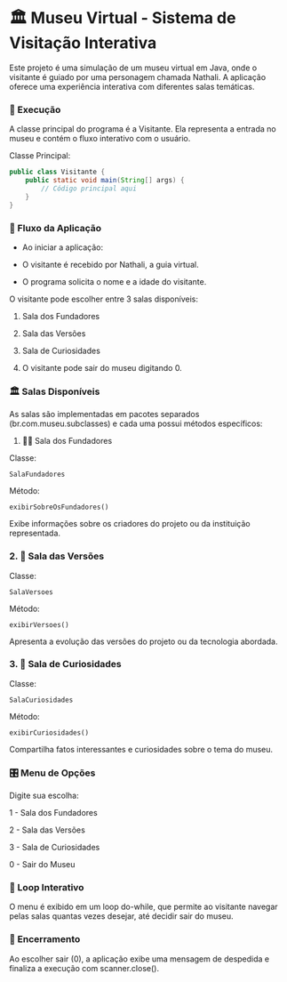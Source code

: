 # 🏛️ Museu Virtual - Sistema de Visitação Interativa

Este projeto é uma simulação de um museu virtual em Java, onde o visitante é guiado por uma personagem chamada Nathali. A aplicação oferece uma experiência interativa com diferentes salas temáticas.

### 🚀 Execução

A classe principal do programa é a Visitante. Ela representa a entrada no museu e contém o fluxo interativo com o usuário.

Classe Principal:
````Java
public class Visitante {
    public static void main(String[] args) {
        // Código principal aqui
    }
}
````

### 🧭 Fluxo da Aplicação

- Ao iniciar a aplicação:

- O visitante é recebido por Nathali, a guia virtual.

- O programa solicita o nome e a idade do visitante.

O visitante pode escolher entre 3 salas disponíveis:

1. Sala dos Fundadores

2. Sala das Versões

3. Sala de Curiosidades

4. O visitante pode sair do museu digitando 0.

### 🏛️ Salas Disponíveis

As salas são implementadas em pacotes separados (br.com.museu.subclasses) e cada uma possui métodos específicos:

1. 🧑‍🔧 Sala dos Fundadores

Classe: 
````
SalaFundadores
````

Método: 
````
exibirSobreOsFundadores()
````
Exibe informações sobre os criadores do projeto ou da instituição representada.

### 2. 🧩 Sala das Versões

Classe: 
````
SalaVersoes
````
Método: 
````
exibirVersoes()
````
Apresenta a evolução das versões do projeto ou da tecnologia abordada.

### 3. 🧠 Sala de Curiosidades

Classe: 
````
SalaCuriosidades
````
Método: 
````
exibirCuriosidades()
````
Compartilha fatos interessantes e curiosidades sobre o tema do museu.

### 🎛️ Menu de Opções
Digite sua escolha:

1 - Sala dos Fundadores

2 - Sala das Versões

3 - Sala de Curiosidades

0 - Sair do Museu

### 🔄 Loop Interativo

O menu é exibido em um loop do-while, que permite ao visitante navegar pelas salas quantas vezes desejar, até decidir sair do museu.

### 🧹 Encerramento

Ao escolher sair (0), a aplicação exibe uma mensagem de despedida e finaliza a execução com scanner.close().
